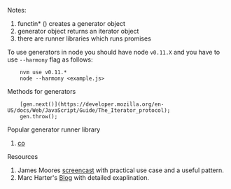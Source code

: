 Notes:
1. functin* () creates a generator object
2. generator object returns an iterator object
3. there are runner libraries which runs promises

To use generators in node you should have node `v0.11.X` and you have to use `--harmony` flag as follows:
```
	nvm use v0.11.*
	node --harmony <example.js>
```

Methods for generators
```
	[gen.next()](https://developer.mozilla.org/en-US/docs/Web/JavaScript/Guide/The_Iterator_protocol);
	gen.throw();
```

Popular generator runner library 

1. [co](https://github.com/tj/co)

Resources

1. James Moores [screencast](http://youtu.be/YrZyAn0yCb8) with practical use case and a useful pattern.
2. Marc Harter's [Blog](http://strongloop.com/strongblog/how-to-generators-node-js-yield-use-cases/) with detailed exaplination.
